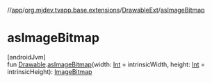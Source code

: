 //[app](../../../index.md)/[org.mjdev.tvapp.base.extensions](../index.md)/[DrawableExt](index.md)/[asImageBitmap](as-image-bitmap.md)

# asImageBitmap

[androidJvm]\
fun [Drawable](https://developer.android.com/reference/kotlin/android/graphics/drawable/Drawable.html).[asImageBitmap](as-image-bitmap.md)(width: [Int](https://kotlinlang.org/api/latest/jvm/stdlib/kotlin/-int/index.html) = intrinsicWidth, height: [Int](https://kotlinlang.org/api/latest/jvm/stdlib/kotlin/-int/index.html) = intrinsicHeight): [ImageBitmap](https://developer.android.com/reference/kotlin/androidx/compose/ui/graphics/ImageBitmap.html)
